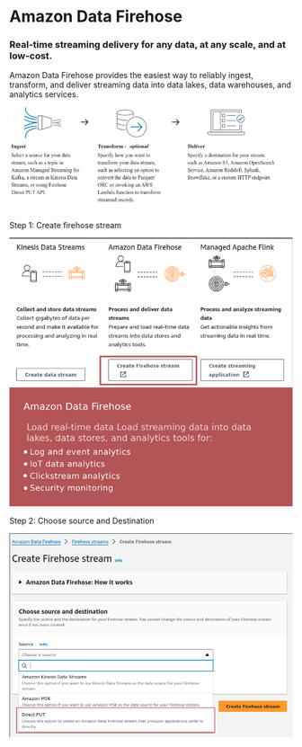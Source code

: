 
# Amazon Data Firehose
### Real-time streaming delivery for any data, at any scale, and at low-cost.

Amazon Data Firehose provides the easiest way to reliably ingest, transform, and deliver streaming data into data lakes, data warehouses, and analytics services.

![Amazon Data Firehose](../assets/amazon-data-firehose.png)

Step 1: Create firehose stream

![Amazon Data Firehose](../assets/select-firehose-stream.png)

Step 2: Choose source and Destination

![Choose source and Destination](../assets/choose-source-and-destination.png)